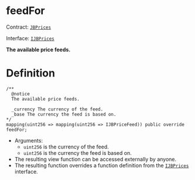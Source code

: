 # feedFor

Contract: [`JBPrices`](../)

Interface: [`IJBPrices`](../../../interfaces/ijbprices.md)

**The available price feeds.**

# Definition

```solidity
/** 
  @notice 
  The available price feeds.

  _currency The currency of the feed.
  _base The currency the feed is based on.  
*/
mapping(uint256 => mapping(uint256 => IJBPriceFeed)) public override feedFor;
```

* Arguments:
  * `uint256` is the currency of the feed.
  * `uint256` is the currency the feed is based on.  
* The resulting view function can be accessed externally by anyone.
* The resulting function overrides a function definition from the [`IJBPrices`](../../../interfaces/ijbprices.md) interface.
